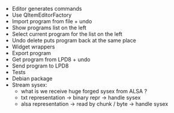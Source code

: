 - Editor generates commands
- Use QItemEditorFactory
- Import program from file + undo
- Show programs list on the left
- Select current program for the list on the left
- Undo delete puts program back at the same place
- Widget wrappers
- Export program
- Get program from LPD8 + undo
- Send program to LPD8
- Tests
- Debian package
- Stream sysex:
  - what is we receive huge forged sysex from ALSA ?
  - txt representation -> binary repr -> handle sysex
  - alsa representation -> read by chunk / byte -> handle sysex
